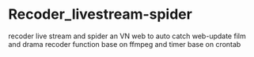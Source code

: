 # Recoder_livestream-spider
recoder live stream and spider an VN web to auto catch web-update film and drama
recoder function base on ffmpeg and timer base on crontab
